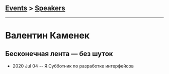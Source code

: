 ## [Events](../README.md) > [Speakers](../speakers.md)
---

# Валентин Каменек

## Бесконечная лента — без шуток
- 2020 Jul 04 -- Я.Субботник по разработке интерфейсов    
